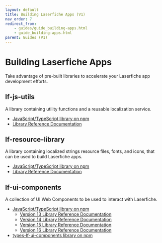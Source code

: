 ```yaml
---
layout: default
title: Building Laserfiche Apps (V1)
nav_order: 7
redirect_from:
    - guides/guide_building-apps.html
    - guide_building-apps.html
parent: Guides (V1)
---
```

<!--Copyright (c) Laserfiche.
Licensed under the MIT License. See LICENSE in the project root for license information.-->

# Building Laserfiche Apps

Take advantage of pre-built libraries to accelerate your Laserfiche app development efforts.

## lf-js-utils

A library containing utility functions and a reusable localization service.

- [JavaScript/TypeScript library on npm](https://www.npmjs.com/package/@laserfiche/lf-js-utils)
- [Library Reference Documentation](https://developer.laserfiche.com/client_reference/lf-js-utils/docs/4.x/index.html)


## lf-resource-library

A library containing localized strings resource files, fonts, and icons, that can be used to build Laserfiche apps.

- [JavaScript/TypeScript library on npm](https://www.npmjs.com/package/@laserfiche/lf-resource-library)
- [Library Reference Documentation](https://github.com/Laserfiche/lf-resource-library)

## lf-ui-components
A collection of UI Web Components to be used to interact with Laserfiche.
- [JavaScript/TypeScript library on npm](https://www.npmjs.com/package/@laserfiche/lf-ui-components)
    - [Version 13 Library Reference Documentation](https://developer.laserfiche.com/client_reference/lf-ui-components/docs/13.x/index.html)
    - [Version 14 Library Reference Documentation](https://developer.laserfiche.com/client_reference/lf-ui-components/docs/14.x/index.html)
    - [Version 15 Library Reference Documentation](https://developer.laserfiche.com/client_reference/lf-ui-components/docs/15.x/index.html)
    - [Version 16 Library Reference Documentation](https://developer.laserfiche.com/client_reference/lf-ui-components/docs/16.x/index.html)
- [types-lf-ui-components library on npm](https://www.npmjs.com/package/@laserfiche/types-lf-ui-components)